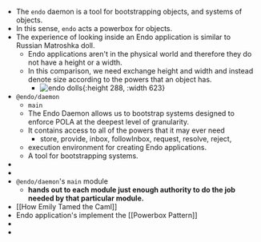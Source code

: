 - The `endo` daemon is a tool for bootstrapping objects, and systems of objects.
- In this sense, `endo` acts a powerbox for objects.
- The experience of looking inside an Endo application is similar to Russian Matroshka doll.
	- Endo applications aren't in the physical world and therefore they do not have a height or a width.
	- In this comparison, we need exchange height and width and instead denote size according to the powers that an object has.
		- ![endo dolls](https://upload.wikimedia.org/wikipedia/commons/7/71/Russian-Matroshka.jpg){:height 288, :width 623}
- `@endo/daemon`
	- `main`
	- The Endo Daemon allows us to bootstrap systems designed to enforce POLA at the deepest level of granularity.
	- It contains access to all of the powers that it may ever need
		- store,
		  provide,
		  inbox,
		  followInbox,
		  request,
		  resolve,
		  reject,
	- execution environment for creating Endo applications.
	- A tool for bootstrapping systems.
-
-
- `@endo/daemon`'s `main` module
	- **hands out to each module just enough authority to do the job needed by that particular module.**
- [[How Emily Tamed the Caml]]
- Endo application's implement the [[Powerbox Pattern]]
-
-